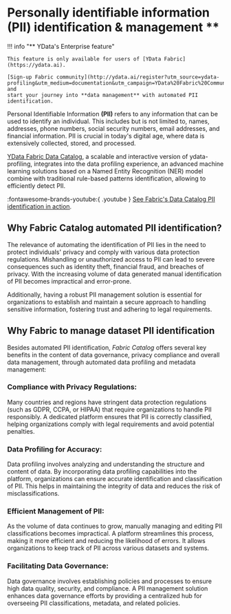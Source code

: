 # Personally identifiable information (PII) identification & management **

!!! info "** YData's Enterprise feature"
    
    This feature is only available for users of [YData Fabric](https://ydata.ai).

    [Sign-up Fabric community](http://ydata.ai/register?utm_source=ydata-profiling&utm_medium=documentation&utm_campaign=YData%20Fabric%20Community) and
    start your journey into **data management** with automated PII identification.

Personal Identifiable Information **(PII)** refers to any information that can be used to identify an individual.
This includes but is not limited to, names, addresses, phone numbers, social security numbers, email addresses, 
and financial information. PII is crucial in today's digital age, where data is extensively collected, stored, 
and processed.

[YData Fabric Data Catalog](https://ydata.ai/products/data_catalog), a scalable and interactive version of ydata-profiling, 
integrates into the data profiling experience, an advanced machine learning solutions based on a Named Entity Recognition (NER) model
combine with traditional rule-based patterns identification, allowing to efficiently detect PII. 

:fontawesome-brands-youtube:{ .youtube }
<a href="https://www.youtube.com/clip/UgkxBntXvAvCQ6I39Cp2KZRD4Ug9-NPzG1o1"><u>See Fabric's Data Catalog PII identification in action</u></a>.

## Why Fabric Catalog automated PII identification?

The relevance of automating the identification of PII lies in the need to protect individuals' privacy and comply
with various data protection regulations. Mishandling or unauthorized access to PII can lead to severe consequences
such as identity theft, financial fraud, and breaches of privacy. With the increasing volume of data generated manual
identification of PII becomes impractical and error-prone.

Additionally, having a robust PII management solution is essential for organizations to establish and maintain 
a secure approach to handling sensitive information, fostering trust and adhering to legal requirements.

## Why Fabric to manage dataset PII identification

Besides automated PII identification, *Fabric Catalog* offers several key benefits in the content of data governance,
privacy compliance and overall data management, through automated data profiling and metadata management:

### Compliance with Privacy Regulations:
Many countries and regions have stringent data protection regulations (such as GDPR, CCPA, or HIPAA) 
that require organizations to handle PII responsibly. A dedicated platform ensures that PII is correctly classified, 
helping organizations comply with legal requirements and avoid potential penalties.

### Data Profiling for Accuracy:

Data profiling involves analyzing and understanding the structure and content of data. By incorporating data profiling
capabilities into the platform, organizations can ensure accurate identification and classification of PII.
This helps in maintaining the integrity of data and reduces the risk of misclassifications.

### Efficient Management of PII:
As the volume of data continues to grow, manually managing and editing PII classifications becomes impractical. 
A platform streamlines this process, making it more efficient and reducing the likelihood of errors. 
It allows organizations to keep track of PII across various datasets and systems.

### Facilitating Data Governance:

Data governance involves establishing policies and processes to ensure high data quality, security, and compliance. 
A PII management solution enhances data governance efforts by providing a centralized hub for overseeing PII classifications,
metadata, and related policies.


